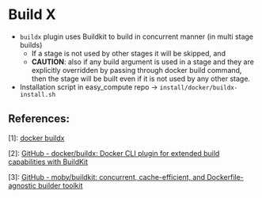 # Build X

- `buildx` plugin uses Buildkit to build in concurrent manner (in multi stage builds)
  - If a stage is not used by other stages it will be skipped, and
  - **CAUTION**: also if any build argument is used in a stage and they are explicitly overridden by passing through docker build command, then the stage will be built even if it is not used by any other stage.
- Installation script in easy_compute repo -> `install/docker/buildx-install.sh`


## References:

[1]: [docker buildx ](https://docs.docker.com/engine/reference/commandline/buildx/)

[2]: [GitHub - docker/buildx: Docker CLI plugin for extended build capabilities with BuildKit](https://github.com/docker/buildx)

[3]: [GitHub - moby/buildkit: concurrent, cache-efficient, and Dockerfile-agnostic builder toolkit](https://github.com/moby/buildkit)